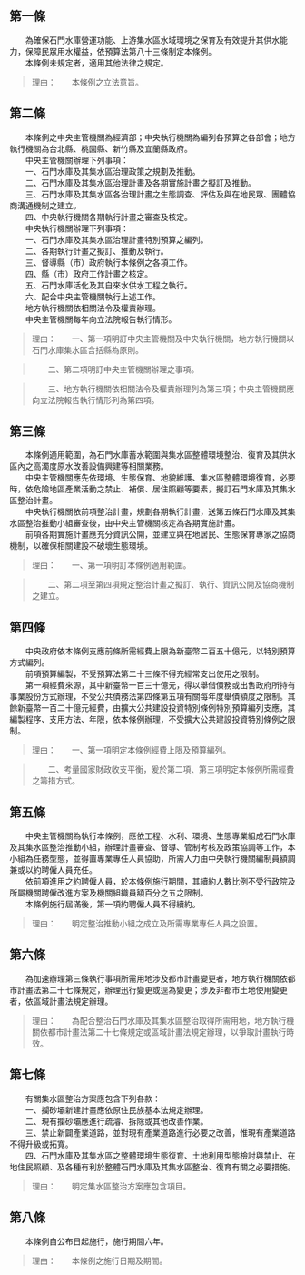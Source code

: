 第一條 
-------
　　為確保石門水庫營運功能、上游集水區水域環境之保育及有效提升其供水能力，保障民眾用水權益，依預算法第八十三條制定本條例。  
　　本條例未規定者，適用其他法律之規定。  
> 理由：　　本條例之立法意旨。



第二條 
-------
　　本條例之中央主管機關為經濟部；中央執行機關為編列各預算之各部會；地方執行機關為台北縣、桃園縣、新竹縣及宜蘭縣政府。  
　　中央主管機關辦理下列事項：  
　　一、石門水庫及其集水區治理政策之規劃及推動。  
　　二、石門水庫及其集水區治理計畫及各期實施計畫之擬訂及推動。  
　　三、石門水庫及其集水區各治理計畫之生態調查、評估及與在地民眾、團體協商溝通機制之建立。  
　　四、中央執行機關各期執行計畫之審查及核定。  
　　中央執行機關辦理下列事項：  
　　一、石門水庫及其集水區治理計畫特別預算之編列。  
　　二、各期執行計畫之擬訂、推動及執行。  
　　三、督導縣（市）政府執行本條例之各項工作。  
　　四、縣（市）政府工作計畫之核定。  
　　五、石門水庫活化及其自來水供水工程之執行。  
　　六、配合中央主管機關執行上述工作。  
　　地方執行機關依相關法令及權責辦理。  
　　中央主管機關每年向立法院報告執行情形。  
> 理由：　　一、第一項明訂中央主管機關及中央執行機關，地方執行機關以石門水庫集水區含括縣為原則。

> 　　二、第二項明訂中央主管機關辦理之事項。

> 　　三、地方執行機關依相關法令及權責辦理列為第三項；中央主管機關應向立法院報告執行情形列為第四項。



第三條 
-------
　　本條例適用範圍，為石門水庫蓄水範圍與集水區整體環境整治、復育及其供水區內之高濁度原水改善設備興建等相關業務。  
　　中央主管機關應先依環境、生態保育、地貌維護、集水區整體環境復育，必要時，依危險地區產業活動之禁止、補償、居住照顧等要素，擬訂石門水庫及其集水區整治計畫。  
　　中央執行機關依前項整治計畫，規劃各期執行計畫，送第五條石門水庫及其集水區整治推動小組審查後，由中央主管機關核定為各期實施計畫。  
　　前項各期實施計畫應充分資訊公開，並建立與在地居民、生態保育專家之協商機制，以確保相關建設不破壞生態環境。  
> 理由：　　一、第一項明訂本條例適用範圍。

> 　　二、第二項至第四項規定整治計畫之擬訂、執行、資訊公開及協商機制之建立。



第四條 
-------
　　中央政府依本條例支應前條所需經費上限為新臺幣二百五十億元，以特別預算方式編列。  
　　前項預算編製，不受預算法第二十三條不得充經常支出使用之限制。  
　　第一項經費來源，其中新臺幣一百三十億元，得以舉借債務或出售政府所持有事業股份方式辦理，不受公共債務法第四條第五項有關每年度舉債額度之限制。其餘新臺幣一百二十億元經費，由擴大公共建設投資特別條例特別預算編列支應，其編製程序、支用方法、年限，依本條例辦理，不受擴大公共建設投資特別條例之限制。  
> 理由：　　一、第一項明定本條例經費上限及預算編列。

> 　　二、考量國家財政收支平衡，爰於第二項、第三項明定本條例所需經費之籌措方式。



第五條 
-------
　　中央主管機關為執行本條例，應依工程、水利、環境、生態專業組成石門水庫及其集水區整治推動小組，辦理計畫審查、督導、管制考核及政策協調等工作，本小組為任務型態，並得置專業專任人員協助，所需人力由中央執行機關編制員額調兼或以約聘僱人員充任。  
　　依前項進用之約聘僱人員，於本條例施行期間，其續約人數比例不受行政院及所屬機關聘僱改進方案及機關組織員額百分之五之限制。  
　　本條例施行屆滿後，第一項約聘僱人員不得續約。  
> 理由：　　明定整治推動小組之成立及所需專業專任人員之設置。



第六條 
-------
　　為加速辦理第三條執行事項所需用地涉及都市計畫變更者，地方執行機關依都市計畫法第二十七條規定，辦理迅行變更或逕為變更；涉及非都市土地使用變更者，依區域計畫法規定辦理。  
> 理由：　　為配合整治石門水庫及其集水區整治取得所需用地，地方執行機關依都市計畫法第二十七條規定或區域計畫法規定辦理，以爭取計畫執行時效。



第七條 
-------
　　有關集水區整治方案應包含下列各款：  
　　一、攔砂壩新建計畫應依原住民族基本法規定辦理。  
　　二、現有攔砂壩應進行疏濬、拆除或其他改善作業。  
　　三、禁止新闢產業道路，並對現有產業道路進行必要之改善，惟現有產業道路不得升級或拓寬。  
　　四、石門水庫及其集水區之整體環境生態復育、土地利用型態檢討與禁止、在地住民照顧、及各種有利於整體石門水庫及其集水區整治、復育有關之必要措施。  
> 理由：　　明定集水區整治方案應包含項目。



第八條 
-------
　　本條例自公布日起施行，施行期間六年。  
> 理由：　　本條例之施行日期及期間。